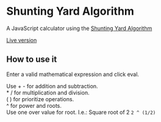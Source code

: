 # Shunting Yard Algorithm

A JavaScript calculator using the [Shunting Yard Algorithm](https://www.youtube.com/watch?v=unh6aK8WMwM)

[Live version](https://victorribeiro.com/shuntingYard/)

## How to use it

Enter a valid mathematical expression and click eval.

Use + - for addition and subtraction.  
\* / for multiplication and division.  
( ) for prioritize operations.  
^ for power and roots.  
Use one over value for root. I.e.: Square root of 2 `2 ^ (1/2)`
